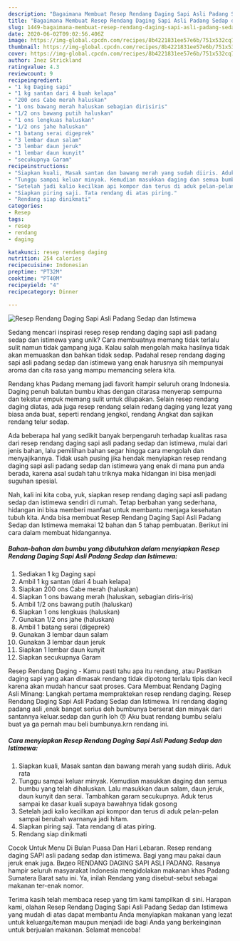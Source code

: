 ```yaml
---
description: "Bagaimana Membuat Resep Rendang Daging Sapi Asli Padang Sedap dan Istimewa yang Enak Banget"
title: "Bagaimana Membuat Resep Rendang Daging Sapi Asli Padang Sedap dan Istimewa yang Enak Banget"
slug: 1449-bagaimana-membuat-resep-rendang-daging-sapi-asli-padang-sedap-dan-istimewa-yang-enak-banget
date: 2020-06-02T09:02:56.406Z
image: https://img-global.cpcdn.com/recipes/8b4221831ee57e6b/751x532cq70/resep-rendang-daging-sapi-asli-padang-sedap-dan-istimewa-foto-resep-utama.jpg
thumbnail: https://img-global.cpcdn.com/recipes/8b4221831ee57e6b/751x532cq70/resep-rendang-daging-sapi-asli-padang-sedap-dan-istimewa-foto-resep-utama.jpg
cover: https://img-global.cpcdn.com/recipes/8b4221831ee57e6b/751x532cq70/resep-rendang-daging-sapi-asli-padang-sedap-dan-istimewa-foto-resep-utama.jpg
author: Inez Strickland
ratingvalue: 4.3
reviewcount: 9
recipeingredient:
- "1 kg Daging sapi"
- "1 kg santan dari 4 buah kelapa"
- "200 ons Cabe merah haluskan"
- "1 ons bawang merah haluskan sebagian dirisiris"
- "1/2 ons bawang putih haluskan"
- "1 ons lengkuas haluskan"
- "1/2 ons jahe haluskan"
- "1 batang serai digeprek"
- "3 lembar daun salam"
- "3 lembar daun jeruk"
- "1 lembar daun kunyit"
- "secukupnya Garam"
recipeinstructions:
- "Siapkan kuali, Masak santan dan bawang merah yang sudah diiris. Aduk rata"
- "Tunggu sampai keluar minyak. Kemudian masukkan daging dan semua bumbu yang telah dihaluskan. Lalu masukkan daun salam, daun jeruk, daun kunyit dan serai. Tambahkan garam secukupnya. Aduk terus sampai ke dasar kuali supaya bawahnya tidak gosong"
- "Setelah jadi kalio kecilkan api kompor dan terus di aduk pelan-pelan sampai berubah warnanya jadi hitam."
- "Siapkan piring saji. Tata rendang di atas piring."
- "Rendang siap dinikmati"
categories:
- Resep
tags:
- resep
- rendang
- daging

katakunci: resep rendang daging 
nutrition: 254 calories
recipecuisine: Indonesian
preptime: "PT32M"
cooktime: "PT40M"
recipeyield: "4"
recipecategory: Dinner

---
```



![Resep Rendang Daging Sapi Asli Padang Sedap dan Istimewa](https://img-global.cpcdn.com/recipes/8b4221831ee57e6b/751x532cq70/resep-rendang-daging-sapi-asli-padang-sedap-dan-istimewa-foto-resep-utama.jpg)

Sedang mencari inspirasi resep resep rendang daging sapi asli padang sedap dan istimewa yang unik? Cara membuatnya memang tidak terlalu sulit namun tidak gampang juga. Kalau salah mengolah maka hasilnya tidak akan memuaskan dan bahkan tidak sedap. Padahal resep rendang daging sapi asli padang sedap dan istimewa yang enak harusnya sih mempunyai aroma dan cita rasa yang mampu memancing selera kita.

Rendang khas Padang memang jadi favorit hampir seluruh orang Indonesia. Daging penuh balutan bumbu khas dengan citarasa menyerap sempurna dan tekstur empuk memang sulit untuk dilupakan. Selain resep rendang daging diatas, ada juga resep rendang selain redang daging yang lezat yang biasa anda buat, seperti rendang jengkol, rendang Angkat dan sajikan rendang telur sedap.

Ada beberapa hal yang sedikit banyak berpengaruh terhadap kualitas rasa dari resep rendang daging sapi asli padang sedap dan istimewa, mulai dari jenis bahan, lalu pemilihan bahan segar hingga cara mengolah dan menyajikannya. Tidak usah pusing jika hendak menyiapkan resep rendang daging sapi asli padang sedap dan istimewa yang enak di mana pun anda berada, karena asal sudah tahu triknya maka hidangan ini bisa menjadi suguhan spesial.


Nah, kali ini kita coba, yuk, siapkan resep rendang daging sapi asli padang sedap dan istimewa sendiri di rumah. Tetap berbahan yang sederhana, hidangan ini bisa memberi manfaat untuk membantu menjaga kesehatan tubuh kita. Anda bisa membuat Resep Rendang Daging Sapi Asli Padang Sedap dan Istimewa memakai 12 bahan dan 5 tahap pembuatan. Berikut ini cara dalam membuat hidangannya.

<!--inarticleads1-->

##### Bahan-bahan dan bumbu yang dibutuhkan dalam menyiapkan Resep Rendang Daging Sapi Asli Padang Sedap dan Istimewa:

1. Sediakan 1 kg Daging sapi
1. Ambil 1 kg santan (dari 4 buah kelapa)
1. Siapkan 200 ons Cabe merah (haluskan)
1. Siapkan 1 ons bawang merah (haluskan, sebagian diris-iris)
1. Ambil 1/2 ons bawang putih (haluskan)
1. Siapkan 1 ons lengkuas (haluskan)
1. Gunakan 1/2 ons jahe (haluskan)
1. Ambil 1 batang serai (digeprek)
1. Gunakan 3 lembar daun salam
1. Gunakan 3 lembar daun jeruk
1. Siapkan 1 lembar daun kunyit
1. Siapkan secukupnya Garam


Resep Rendang Daging - Kamu pasti tahu apa itu rendang, atau Pastikan daging sapi yang akan dimasak rendang tidak dipotong terlalu tipis dan kecil karena akan mudah hancur saat proses. Cara Membuat Rendang Daging Asli Minang: Langkah pertama mempraktekan resep rendang daging. Resep Rendang Daging Sapi Asli Padang Sedap dan Istimewa. Ini rendang daging padang asli ,enak banget serius deh bumbunya berserat dan minyak dari santannya keluar.sedap dan gurih loh 😚 Aku buat rendang bumbu selalu buat ya ga pernah mau beli bumbunya.krn rendang ini. 

<!--inarticleads2-->

##### Cara menyiapkan Resep Rendang Daging Sapi Asli Padang Sedap dan Istimewa:

1. Siapkan kuali, Masak santan dan bawang merah yang sudah diiris. Aduk rata
1. Tunggu sampai keluar minyak. Kemudian masukkan daging dan semua bumbu yang telah dihaluskan. Lalu masukkan daun salam, daun jeruk, daun kunyit dan serai. Tambahkan garam secukupnya. Aduk terus sampai ke dasar kuali supaya bawahnya tidak gosong
1. Setelah jadi kalio kecilkan api kompor dan terus di aduk pelan-pelan sampai berubah warnanya jadi hitam.
1. Siapkan piring saji. Tata rendang di atas piring.
1. Rendang siap dinikmati


Cocok Untuk Menu Di Bulan Puasa Dan Hari Lebaran. Resep rendang daging SAPI asli padang sedap dan istimewa. Bagi yang mau pakai daun jeruk enak juga. Видео RENDANG DAGING SAPI ASLI PADANG. Rasanya hampir seluruh masyarakat Indonesia mengidolakan makanan khas Padang Sumatera Barat satu ini. Ya, inilah Rendang yang disebut-sebut sebagai makanan ter-enak nomor. 

Terima kasih telah membaca resep yang tim kami tampilkan di sini. Harapan kami, olahan Resep Rendang Daging Sapi Asli Padang Sedap dan Istimewa yang mudah di atas dapat membantu Anda menyiapkan makanan yang lezat untuk keluarga/teman maupun menjadi ide bagi Anda yang berkeinginan untuk berjualan makanan. Selamat mencoba!
